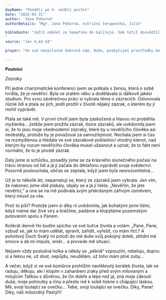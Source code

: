 ```yaml
---
dayName: "Pondělí po 4. neděli postní"
date: "2025-03-31"
author: 'Jana Pokorná'
authorDetails: "Mgr. Jana Pokorná, nutriční terapeutka, Jičín"

bibleQuote: "Ježíš odešel ze Samařska do Galileje. Sám totiž dosvědčil, že prorok ve svém rodném kraji není ve vážnosti. Když tedy přišel do Galileje, Galilejané ho (vlídně) přijali, protože viděli všechno, co vykonal v Jeruzalémě o svátcích; i oni tam totiž byli na svátky. Přišel tedy zase do Kány v Galileji, kde proměnil vodu ve víno. Byl tam jeden královský úředník, jehož syn ležel nemocen v Kafarnau. Když uslyšel, že Ježíš přišel  z Judska do Galileje, vyhledal ho a prosil, aby šel a uzdravil mu syna – už totiž skoro umíral. Ježíš mu řekl: „Jestliže neuvidíte znamení a zázraky, nikdy neuvěříte.“ Královský úředník mu odpověděl: „Pane, přijď, než moje dítě umře!“ Ježíš mu řekl: „Jen jdi, tvůj syn je živ.“ Ten člověk uvěřil tomu slovu, které mu Ježíš řekl, a šel. Když ještě byl na cestě, přišli mu naproti jeho služebníci a hlásili: „Tvůj syn je živ!“ Zeptal se jich tedy na hodinu, kdy mu začalo být lépe. Odpověděli mu: „Včera v jednu hodinu odpoledne mu přestala horečka.“ Poznal tedy otec, že to bylo právě v tu chvíli, kdy mu Ježíš řekl: »Tvůj syn je živ.« A uvěřil on i všichni v jeho domě. To bylo druhé znamení, které Ježíš vykonal, když se vrátil z Judska do Galileje.
"
source: "Jan 4,43-54"

prayer: "Ve své nevýslovné dobrotě nám, Bože, poskytuješ prostředky ke spáse, a tak nás neustále obnovuješ; veď svou církev, aby v ní dílo tvé milosti přinášelo užitek, a dávej jí, co potřebuje na své cestě k tobě. Prosíme o to skrze tvého Syna, Ježíše Krista, našeho Pána, neboť on s tebou v jednotě Ducha Svatého žije a kraluje  po všechny věky věků. Amen."

---
```


**Poutníci**

*Zázraky*

Při jedné charizmatické konferenci jsem se potkala s ženou, která o sobě tvrdila, že je nevěřící. Byla ve zralém věku a dodělávala si dálkově jakési studium. Pro svou závěrečnou práci si vybrala téma o zázracích. Oslovovala různé lidi a ptala se jich, jestli prožili v životě nějaký zázrak, o kterém by jí mohli vyprávět.

Ptala se také mě. V první chvíli jsem byla zaskočená a hlavou mi proběhla myšlenka… jistěže jsem prožila zázrak, tisíce zázraků, ale uvědomila jsem si, že to jsou moje všednodenní zázraky, které by u nevěřícího člověka asi neobstály, protože by je považoval za samozřejmost. Nechala jsem si čas na rozmyšlenou a hledala ve své zázrakové pokladnici vhodný klenot, nad kterým by rozum nevěřícího člověka musel užasnout a uznat, že to fakt není normální, že to je prostě zázrak.

Daly jsme si schůzku, posadily jsme se za krásného slunečného počasí na trávu stranou od lidí a já jí začala do diktafonu vyprávět svoje svědectví. Pozorně poslouchala, občas se zeptala, když jsem byla nesrozumitelná…

Už je to několik let, nepamatuji se, který ze zázraků jsem vybrala. Jen vím, že nakonec jsme obě plakaly, objaly se a já jí řekla: „Nevěřím, že jste nevěřící,“ a ona se na mě podívala svým překrásným zářivým úsměvem, který mluvil za vše.

Proč to píši? Protože jsem si díky ní uvědomila, jak bohatými jsme lidmi, když máme dar živé víry a kráčíme, padáme a klopýtáme pozemským putováním spolu s Pánem.

Kolikrát denně Ho budím spícího ve své loďce života a volám: „Pane, Pane, vzbuď se, jak to mám udělat, spravit, zařídit, vyřešit, co mám říct.?
A pohotový Duch Svatý mi položí do mé duše svůj pokojný dotek, zklidní mé emoce a dá mi impuls, směr… a provede mě situací.

Nejsem vždy poslušná holka a někdy se „pěkně“ vzpouzím, rebeluju, dupnu si a řeknu ne, už dost, nepůjdu, neudělám, už toho mám plné zuby…

A večer, když si ve své komůrce prohlížím navléknutý korálek života, tak se raduju, děkuju, ale i klopím v zahanbení zraky před svým milovaným a milujícím Taťkou s důvěrou, že On dobře a lépe než já, zná moje zákoutí duše, moje pohnutky a činy a přesto mě k sobě tiskne s chápající láskou. Mě, svoji toulající se ovečku… Tebe, svoji toulající se ovečku. Díky, Pane! Díky, náš milosrdný Pastýři!


